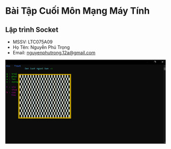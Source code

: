 # Bài Tập Cuối Môn Mạng Máy Tính

## Lập trình Socket

- MSSV: LTC075A09
- Họ Tên: Nguyễn Phú Trọng
- Email: nguyenphutrong.12a@gmail.com

![Cờ Caro](/CoCaro.png)


